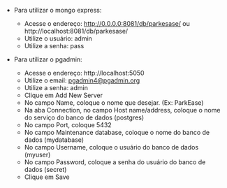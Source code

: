 - Para utilizar o mongo express:
    - Acesse o endereço: http://0.0.0.0:8081/db/parkesase/ ou http://localhost:8081/db/parkesase/
    - Utilize o usuário: admin
    - Utilize a senha: pass

- Para utilizar o pgadmin:
    - Acesse o endereço: http://localhost:5050
    - Utilize o email: pgadmin4@pgadmin.org
    - Utilize a senha: admin
    - Clique em Add New Server
    - No campo Name, coloque o nome que desejar. (Ex: ParkEase)
    - Na aba Connection, no campo Host name/address, coloque o nome do serviço do banco de dados (postgres)
    - No campo Port, coloque 5432
    - No campo Maintenance database, coloque o nome do banco de dados (mydatabase)
    - No campo Username, coloque o usuário do banco de dados (myuser)
    - No campo Password, coloque a senha do usuário do banco de dados (secret)
    - Clique em Save
